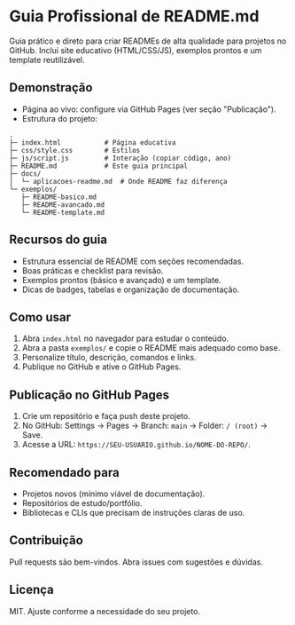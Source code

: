 # Guia Profissional de README.md

Guia prático e direto para criar READMEs de alta qualidade para projetos no GitHub. Inclui site educativo (HTML/CSS/JS), exemplos prontos e um template reutilizável.

## Demonstração

- Página ao vivo: configure via GitHub Pages (ver seção "Publicação").
- Estrutura do projeto:

```text
.
├─ index.html           # Página educativa
├─ css/style.css        # Estilos
├─ js/script.js         # Interação (copiar código, ano)
├─ README.md            # Este guia principal
├─ docs/
│  └─ aplicacoes-readme.md  # Onde README faz diferença
└─ exemplos/
   ├─ README-basico.md
   ├─ README-avancado.md
   └─ README-template.md
```

## Recursos do guia

- Estrutura essencial de README com seções recomendadas.
- Boas práticas e checklist para revisão.
- Exemplos prontos (básico e avançado) e um template.
- Dicas de badges, tabelas e organização de documentação.

## Como usar

1. Abra `index.html` no navegador para estudar o conteúdo.
2. Abra a pasta `exemplos/` e copie o README mais adequado como base.
3. Personalize título, descrição, comandos e links.
4. Publique no GitHub e ative o GitHub Pages.

## Publicação no GitHub Pages

1. Crie um repositório e faça push deste projeto.
2. No GitHub: Settings → Pages → Branch: `main` → Folder: `/ (root)` → Save.
3. Acesse a URL: `https://SEU-USUARIO.github.io/NOME-DO-REPO/`.

## Recomendado para

- Projetos novos (mínimo viável de documentação).
- Repositórios de estudo/portfólio.
- Bibliotecas e CLIs que precisam de instruções claras de uso.

## Contribuição

Pull requests são bem-vindos. Abra issues com sugestões e dúvidas.

## Licença

MIT. Ajuste conforme a necessidade do seu projeto.
